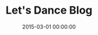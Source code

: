 ---
title:  "Let's Dance Blog"
leader: "Modern blog with a nice big header."
description: "Designed to complement the main Let's Dance site but focus on the clear presentation of content."
date: 2015-03-01 00:00:00
skills:
- Jekyll + GitHub pages
image: letsdance-blog
link: http://blog.letsdance.agency
category: "featured"
---